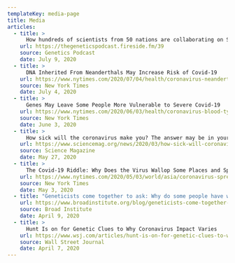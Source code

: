 ```yaml
---
templateKey: media-page
title: Media
articles:
  - title: >
      How hundreds of scientists from 50 nations are collaborating on Slack to study genetics & COVID-19
    url: https://thegeneticspodcast.fireside.fm/39
    source: Genetics Podcast
    date: July 9, 2020
  - title: >
      DNA Inherited From Neanderthals May Increase Risk of Covid-19
    url: https://www.nytimes.com/2020/07/04/health/coronavirus-neanderthals.html
    source: New York Times
    date: July 4, 2020
  - title: >
      Genes May Leave Some People More Vulnerable to Severe Covid-19
    url: https://www.nytimes.com/2020/06/03/health/coronavirus-blood-type-genetics.html
    source: New York Times
    date: June 3, 2020
  - title: >
      How sick will the coronavirus make you? The answer may be in your genes
    url: https://www.sciencemag.org/news/2020/03/how-sick-will-coronavirus-make-you-answer-may-be-your-genes
    source: Science Magazine
    date: May 27, 2020
  - title: >
      The Covid-19 Riddle: Why Does the Virus Wallop Some Places and Spare Others?
    url: https://www.nytimes.com/2020/05/03/world/asia/coronavirus-spread-where-why.html
    source: New York Times
    date: May 3, 2020
  - title: "Geneticists come together to ask: Why do some people have worse COVID-19 symptoms than others?"
    url: https://www.broadinstitute.org/blog/geneticists-come-together-ask-why-do-some-people-have-worse-covid-19-symptoms-others
    source: Broad Institute
    date: April 9, 2020
  - title: >
      Hunt Is on for Genetic Clues to Why Coronavirus Impact Varies
    url: https://www.wsj.com/articles/hunt-is-on-for-genetic-clues-to-why-coronavirus-impact-varies-11586259827
    source: Wall Street Journal
    date: April 7, 2020
---
```

